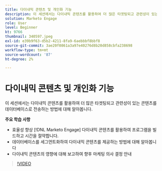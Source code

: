 ```yaml
---
title: 다이내믹 콘텐츠 및 개인화 기능
description: 이 세션에서는 다이내믹 콘텐츠를 활용하여 더 많은 타겟팅되고 관련성이 있는 콘텐츠를 데이터베이스로 전송하는 방법에 대해 알아봅니다.
solution: Marketo Engage
role: User
level: Beginner
kt: 9766
thumbnail: 340597.jpeg
exl-id: e39b9f63-d5b2-4211-8fa9-6aebbbf8bbf8
source-git-commit: 3ae20f0861a3a97e40276d8b20d858cbfa238698
workflow-type: tm+mt
source-wordcount: '87'
ht-degree: 2%

---
```


# 다이내믹 콘텐츠 및 개인화 기능

이 세션에서는 다이내믹 콘텐츠를 활용하여 더 많은 타겟팅되고 관련성이 있는 콘텐츠를 데이터베이스로 전송하는 방법에 대해 알아봅니다.

**주요 학습 사항**

* 효율성 향상 [!DNL Marketo Engage] 다이내믹 콘텐츠를 활용하여 프로그램을 빌드하고 시간을 절약합니다.
* 데이터베이스를 세그먼트화하여 다이내믹 콘텐츠를 제공하는 방법에 대해 알아봅니다
* 다이내믹 콘텐츠의 영향에 대해 보고하여 향후 마케팅 의사 결정 안내

>[!VIDEO](https://video.tv.adobe.com/v/340597/?quality=12&learn=on)
